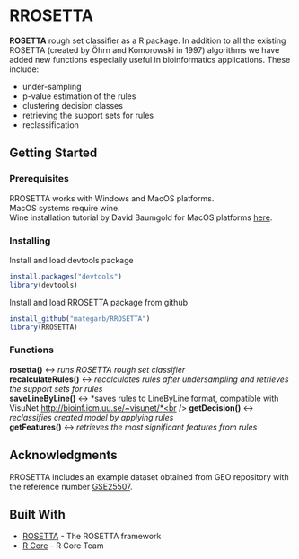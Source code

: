<!--
  Title: RROSETTA
  Description: ROSETTA rough set classifier as a R package.
  Author: Mateusz Garbulowski
  -->
<meta name='keywords' content='rosetta, rough sets, classification'>

# RROSETTA

**ROSETTA** rough set classifier as a R package. In addition to all the existing ROSETTA (created by Öhrn and Komorowski in 1997) algorithms we have added new functions especially useful in bioinformatics applications. 
These include: 
* under-sampling
* p-value estimation of the rules
* clustering decision classes
* retrieving the support sets for rules
* reclassification

## Getting Started

### Prerequisites
RROSETTA works with Windows and MacOS platforms.<br />
MacOS systems require wine.<br />
Wine installation tutorial by David Baumgold for MacOS platforms <a href="https://www.davidbaumgold.com/tutorials/wine-mac/" target="_blank">here</a>.
### Installing

Install and load devtools package
```R
install.packages("devtools")
library(devtools)
```

Install and load RROSETTA package from github
```R
install_github("mategarb/RROSETTA")
library(RROSETTA)
```
### Functions
**rosetta()** <-> *runs ROSETTA rough set classifier*<br />
**recalculateRules()** <-> *recalculates rules after undersampling and retrieves the support sets for rules*<br />
**saveLineByLine()** <-> *saves rules to LineByLine format, compatible with VisuNet http://bioinf.icm.uu.se/~visunet/*<br />
**getDecision()** <-> *reclassifies created model by applying rules*<br />
**getFeatures()** <-> *retrieves the most significant features from rules*<br />



## Acknowledgments
RROSETTA includes an example dataset obtained from GEO repository with the reference number [GSE25507](https://www.ncbi.nlm.nih.gov/geo/query/acc.cgi?acc=GSE25507).


## Built With
* [ROSETTA](http://bioinf.icm.uu.se/rosetta/) - The ROSETTA framework
* [R Core](https://www.R-project.org/) - R Core Team
